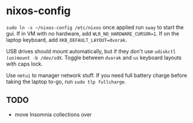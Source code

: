 # nixos-config

`sudo ln -s ~/nixos-config /etc/nixos`
once applied run `sway` to start the gui. If in VM with no hardware, add `WLR_NO_HARDWARE_CURSOR=1`. If on the laptop keyboard, add `XKB_DEFAULT_LAYOUT=dvorak`.

USB drives should mount automatically, but if they don't use `udiskctl (un)mount -b /dev/sdX`.
Toggle between `dvorak` and `us` keyboard layouts with caps lock.

Use `nmtui` to manager network stuff.
If you need full battery charge before taking the laptop to-go, run `sudo tlp fullcharge`.

## TODO

- move Insomnia collections over
